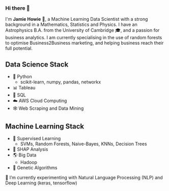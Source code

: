 ### Hi there 👋


I'm **Jamie Howie** 🌱, a Machine Learning Data Scientist with a strong background in a Mathematics, Statistics and Physics. I have an Astrophysics B.A. from the University of Cambridge 🎓, and a passion for business analytics. I am currently specialising in the use of random forests to optimise Business2Business marketing, and helping business reach their full potential.

## Data Science Stack

- 🐍 Python
  - scikit-learn, numpy, pandas, networkx
- 📊 Tableau
- 📂 SQL
- ☁️ AWS Cloud Computing
- 🕸️ Web Scraping and Data Mining

## Machine Learning Stack

- 👀 Supervised Learning
  - SVMs, Random Forests, Naive-Bayes, KNNs, Decision Trees
- 🎲 SHAP Analysis
- 🌎 Big Data
  - Hadoop
- 🧬 Genetic Algorithms

🌱 I’m currently experimenting with Natural Language Processing (NLP) and Deep Learning (keras, tensorflow)

<!--
**JamieH13/JamieH13** is ca ✨ _special_ ✨ repository because its `README.md` (this file) appears on your GitHub profile.

Here are some ideas to get you started:

- 🔭 I’m currently working on ...
- 🌱 I’m currently learning ...
- 👯 I’m looking to collaborate on ...
- 🤔 I’m looking for help with ...
- 💬 Ask me about ...
- 📫 How to reach me: ...
- 😄 Pronouns: ...
- ⚡ Fun fact: ...
-->
